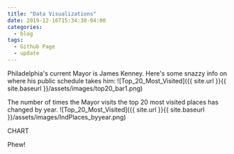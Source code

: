 ```yaml
---
title: "Data Visualizations"
date: 2019-12-16T15:34:30-04:00
categories:
  - blog
tags:
  - Github Page
  - update
---
```


Philadelphia's current Mayor is James Kenney. Here's some snazzy info on where his public schedule takes him: 
![Top_20_Most_Visited]({{ site.url }}{{ site.baseurl }}/assets/images/top20_bar1.png)

The number of times the Mayor visits the top 20 most visited places has changed by year. 
![Top_20_Most_Visited]({{ site.url }}{{ site.baseurl }}/assets/images/IndPlaces_byyear.png)

CHART 

Phew!
